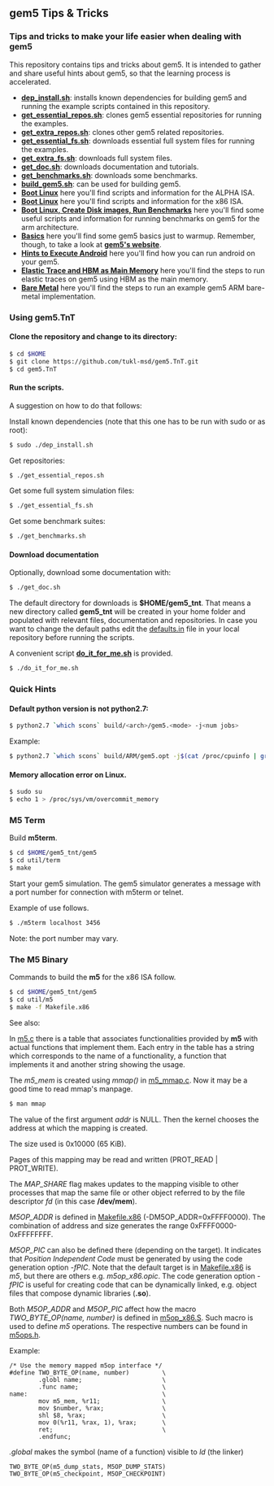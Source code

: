 ## gem5 Tips & Tricks
### **Tips and tricks to make your life easier when dealing with gem5**

This repository contains tips and tricks about gem5. It is intended to gather
and share useful hints about gem5, so that the learning process is
accelerated.

* [**dep_install.sh**](dep_install.sh): installs known dependencies for building gem5 and running the example scripts contained in this repository.
* [**get_essential_repos.sh**](get_essential_repos.sh): clones gem5 essential repositories for running the examples.
* [**get_extra_repos.sh**](get_extra_repos.sh): clones other gem5 related repositories.
* [**get_essential_fs.sh**](get_essential_fs.sh): downloads essential full system files for running the examples.
* [**get_extra_fs.sh**](get_extra_fs.sh): downloads full system files.
* [**get_doc.sh**](get_doc.sh): downloads documentation and tutorials.
* [**get_benchmarks.sh**](get_benchmarks.sh): downloads some benchmarks.
* [**build_gem5.sh**](build_gem5.sh): can be used for building gem5.
* [**Boot Linux**](arch/alpha/README.md) here you'll find scripts and information for the ALPHA ISA.
* [**Boot Linux**](arch/x86/README.md) here you'll find scripts and information for the x86 ISA.
* [**Boot Linux, Create Disk images, Run Benchmarks**](arch/arm/README.md) here you'll find some useful scripts and information for running benchmarks on gem5 for the arm architecture.
* [**Basics**](doc/Gem5Basics.md) here you'll find some gem5 basics just to warmup. Remember, though, to take a look at [**gem5's website**](http://www.gem5.org/Main_Page).
* [**Hints to Execute Android**](patches/gem5/asimbench/README.md) here you'll find how you can run android on your gem5.
* [**Elastic Trace and HBM as Main Memory**](patches/gem5/HBM_elastic_traces/README.md) here you'll find the steps to run elastic traces on gem5 using HBM as the main memory.
* [**Bare Metal**](https://github.com/tukl-msd/gem5.bare-metal) here you'll find the steps to run an example gem5 ARM bare-metal implementation. 

### **Using gem5.TnT**

#### **Clone the repository and change to its directory:**

```bash
$ cd $HOME
$ git clone https://github.com/tukl-msd/gem5.TnT.git
$ cd gem5.TnT
```

#### **Run the scripts.**

A suggestion on how to do that follows:

Install known dependencies (note that this one has to be run with sudo or as
root):
```bash
$ sudo ./dep_install.sh
```

Get repositories:
```bash
$ ./get_essential_repos.sh
```

Get some full system simulation files:
```bash
$ ./get_essential_fs.sh
```

Get some benchmark suites:
```bash
$ ./get_benchmarks.sh
```

#### **Download documentation**

Optionally, download some documentation with:
```bash
$ ./get_doc.sh
```

The default directory for downloads is **$HOME/gem5_tnt**. That means a new
directory called **gem5_tnt** will be created in your home folder and
populated with relevant files, documentation and repositories. In case you want to
change the default paths edit the [defaults.in](common/defaults.in) file in your
local repository before running the scripts.

A convenient script [**do_it_for_me.sh**](do_it_for_me.sh) is provided.

```bash
$ ./do_it_for_me.sh
```

### **Quick Hints**

#### Default python version is not python2.7:

```bash
$ python2.7 `which scons` build/<arch>/gem5.<mode> -j<num jobs>
```

Example:

```bash
$ python2.7 `which scons` build/ARM/gem5.opt -j$(cat /proc/cpuinfo | grep processor | wc -l)
```

#### Memory allocation error on Linux.

```bash
$ sudo su
$ echo 1 > /proc/sys/vm/overcommit_memory
```

### M5 Term

Build **m5term**.

```bash
$ cd $HOME/gem5_tnt/gem5
$ cd util/term
$ make
```

Start your gem5 simulation. The gem5 simulator generates a message with a port
number for connection with m5term or telnet.

Example of use follows.

```bash
$ ./m5term localhost 3456
```

Note: the port number may vary.

### The M5 Binary

Commands to build the **m5** for the x86 ISA follow.

```bash
$ cd $HOME/gem5_tnt/gem5
$ cd util/m5
$ make -f Makefile.x86
```

See also:

In [m5.c] there is a table that associates functionalities provided by **m5**
with actual functions that implement them. Each entry in the table has a
string which corresponds to the name of a functionality, a function that
implements it and another string showing the usage.

The *m5_mem* is created using *mmap()* in [m5_mmap.c]. Now it may be a good
time to read mmap's manpage.

```bash
$ man mmap
```

The value of the first argument *addr* is NULL. Then the kernel chooses the
address at which the mapping is created.

The size used is 0x10000 (65 KiB).

Pages of this mapping may be read and written (PROT_READ | PROT_WRITE).

The *MAP_SHARE* flag makes updates to the mapping visible to other processes
that map the same file or other object referred to by the file descriptor *fd*
(in this case **/dev/mem**).

*M5OP_ADDR* is defined in [Makefile.x86] (-DM5OP_ADDR=0xFFFF0000). The
combination of  address and size generates the range 0xFFFF0000-0xFFFFFFFF.

*M5OP_PIC* can also be defined there (depending on the target). It indicates
that *Position Independent Code* must be generated by using the code
generation option *-fPIC*. Note that the default target is in [Makefile.x86]
is *m5*, but there are others e.g. *m5op_x86.opic*. The code generation option
*-fPIC* is useful for creating code that can be dynamically linked, e.g.
object files that compose dynamic libraries (**.so**).

Both *M5OP_ADDR* and *M5OP_PIC* affect how the macro *TWO_BYTE_OP(name,
number)* is defined in [m5op_x86.S]. Such macro is used to define *m5*
operations. The respective numbers can be found in [m5ops.h].

Example:

```
/* Use the memory mapped m5op interface */
#define TWO_BYTE_OP(name, number)         \
        .globl name;                      \
        .func name;                       \
name:                                     \
        mov m5_mem, %r11;                 \
        mov $number, %rax;                \
        shl $8, %rax;                     \
        mov 0(%r11, %rax, 1), %rax;       \
        ret;                              \
        .endfunc;
```

*.global* makes the symbol (name of a function) visible to *ld* (the linker)

```
TWO_BYTE_OP(m5_dump_stats, M5OP_DUMP_STATS)
TWO_BYTE_OP(m5_checkpoint, M5OP_CHECKPOINT)
```

[m5.c]: https://gem5.googlesource.com/public/gem5/+/refs/heads/master/util/m5/m5.c
[m5_mmap.c]: https://gem5.googlesource.com/public/gem5/+/refs/heads/master/util/m5/m5_mmap.c
[Makefile.x86]: https://gem5.googlesource.com/public/gem5/+/refs/heads/master/util/m5/Makefile.x86
[m5op_x86.S]: https://gem5.googlesource.com/public/gem5/+/refs/heads/master/util/m5/m5op_x86.S
[m5ops.h]: https://gem5.googlesource.com/public/gem5/+/refs/heads/master/include/gem5/asm/generic/m5ops.h
